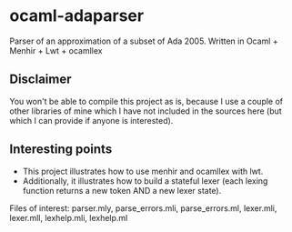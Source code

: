 # ocaml-adaparser
Parser of an approximation of a subset of Ada 2005. Written in Ocaml + Menhir + Lwt + ocamllex

## Disclaimer
You won't be able to compile this project as is, because I use a couple of other libraries of mine which I have not included in the sources here (but which I can provide if anyone is interested).

## Interesting points
 - This project illustrates how to use menhir and ocamllex with lwt.
 - Additionally, it illustrates how to build a stateful lexer (each lexing function returns a new token AND a new lexer state).
 
 Files of interest: parser.mly, parse_errors.mli, parse_errors.ml, lexer.mli, lexer.mll, lexhelp.mli, lexhelp.ml
 
 
 
